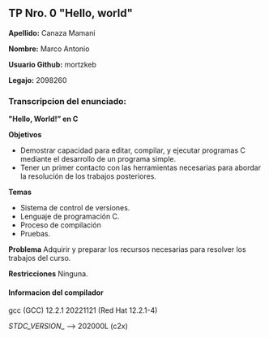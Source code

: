 ## TP Nro. 0 "Hello, world"

**Apellido:** Canaza Mamani

**Nombre:** Marco Antonio

**Usuario Github:** mortzkeb

**Legajo:** 2098260

### Transcripcion del enunciado:

**"Hello, World!” en C**

**Objetivos**
* Demostrar capacidad para editar, compilar, y ejecutar programas C mediante el desarrollo de un programa simple.
* Tener un primer contacto con las herramientas necesarias para abordar la resolución de los trabajos posteriores.

**Temas**
* Sistema de control de versiones.
* Lenguaje de programación C.
* Proceso de compilación
* Pruebas.

**Problema**
Adquirir y preparar los recursos necesarias para resolver los trabajos del curso.

**Restricciones** 
Ninguna.

#### Informacion del compilador 
gcc (GCC) 12.2.1 20221121 (Red Hat 12.2.1-4)

_STDC_VERSION__ --> 202000L (c2x)
